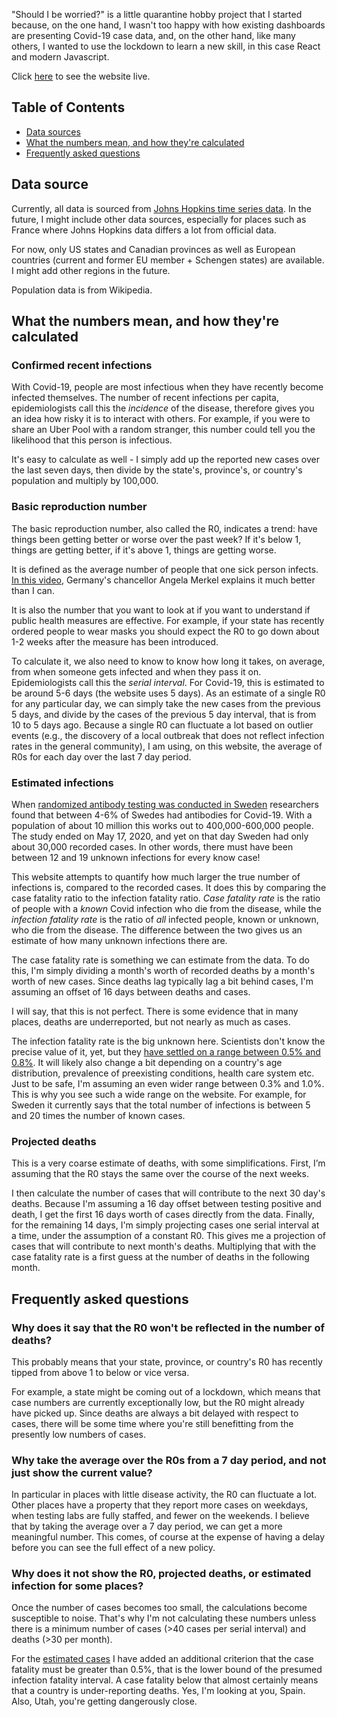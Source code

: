 "Should I be worried?" is a little quarantine hobby project that I started
because, on the one hand, I wasn't too happy with how existing dashboards are
presenting Covid-19 case data, and, on the other hand, like many others, I wanted
to use the lockdown to learn a new skill, in this case React and modern Javascript.

Click [here](https://shouldibeworried.github.io/covid19/) to see the website
live.

## Table of Contents

- [Data sources](#data-sources)
- [What the numbers mean, and how they're calculated](#what-the-numbers-mean-and-how-theyre-calculated)
- [Frequently asked questions](#frequently-asked-questions)


## Data source

Currently, all data is sourced from
[Johns Hopkins time series data](https://github.com/CSSEGISandData/COVID-19).
In the future, I might include other data sources, especially for places such
as France where Johns Hopkins data differs a lot from official data.

For now, only US states and Canadian provinces as well as European countries
(current and former EU member + Schengen states) are available. I might add
other regions in the future.

Population data is from Wikipedia.


## What the numbers mean, and how they're calculated

### Confirmed recent infections

With Covid-19, people are most infectious when they have recently become infected
themselves. The number of recent infections per capita, epidemiologists call
this the _incidence_ of the disease, therefore gives you an idea how risky it is
to interact with others. For example, if you were to share an Uber Pool with a random
stranger, this number could tell you the likelihood that this person is infectious.

It's easy to calculate as well - I simply add up the reported new cases over the
last seven days, then divide by the state's, province's, or country's
population and multiply by 100,000.


### Basic reproduction number

The basic reproduction number, also called the R0, indicates a trend: have
things been getting better or worse over the past week? If it's below 1, things
are getting better, if it's above 1, things are getting worse.

It is defined as the average number of people that one sick person infects.
[In this video](https://www.youtube.com/watch?v=22SQVZ4CeXA), Germany's
chancellor Angela Merkel explains it much better than I can.

It is also the number that you want to look at if you want to understand if
public health measures are effective. For example, if your state has recently
ordered people to wear masks you should expect the R0 to go down about 1-2
weeks after the measure has been introduced.

To calculate it, we also need to know to know how long it takes, on average,
from when someone gets infected and when they pass it on. Epidemiologists call
this the _serial interval_. For Covid-19, this is estimated to be around 5-6 days
(the website uses 5 days). As an estimate of a single R0 for any particular
day, we can simply take the new
cases from the previous 5 days, and divide by the cases of the previous 5 day
interval, that is from 10 to 5 days ago. Because a single R0 can fluctuate a
lot based on outlier events (e.g., the discovery of a local outbreak that
does not reflect infection rates in the general community), I am using, on
this website, the average of R0s for each day over the last 7 day period.


### Estimated infections

When
[randomized antibody testing was conducted in Sweden](https://www.folkhalsomyndigheten.se/contentas-sets/6561cbb8fcb8435788fb69f5fd1b4356/seroepi-demiologiska-studier-genomgangen-covid-1-delrap-port-1.pdf)
researchers found that between 4-6% of Swedes had antibodies for Covid-19. With
a population of about 10 million this works out to 400,000-600,000 people. The
study ended on May 17, 2020, and yet on that day Sweden had only about 30,000
recorded cases. In other words, there must have been between 12 and 19 unknown
infections for every know case!

This website attempts to quantify how much larger the true number of infections
is, compared to the recorded cases. It does this by comparing the case
fatality ratio to the infection fatality ratio. _Case fatality rate_ is the
ratio of people with a _known_ Covid infection who die from the disease, while
the _infection fatality rate_ is the ratio of _all_ infected people, known or
unknown, who die from the disease. The difference between the two gives us an estimate of
how many unknown infections there are.

The case fatality rate is something we can estimate from the data. To do this,
I'm simply dividing a month's worth of recorded deaths by a month's worth of
new cases. Since deaths lag typically lag a bit behind cases, I'm assuming an
offset of 16 days between deaths and cases.

I will say, that this is not perfect. There is some evidence that in many
places, deaths are underreported, but not nearly as much as cases.

The infection fatality rate is the big unknown here. Scientists don't know the
precise value of it, yet, but they
[have settled on a range between 0.5% and 0.8%](https://www.medrxiv.org/content/10.1101/2020.05.03.20089854v3).
It will likely also change a bit depending on a country's age distribution, prevalence of
preexisting conditions, health care system etc. Just to be safe, I'm assuming
an even wider range between 0.3% and 1.0%. This is why you see such a wide
range on the website. For example, for Sweden it currently says that the
total number of infections is between 5 and 20 times the number of known
cases.


### Projected deaths

This is a very coarse estimate of deaths, with some simplifications.
First, I’m assuming that the R0 stays the same over the course of the next
weeks.

I then calculate the number of cases that will contribute to the
next 30 day's deaths. Because I'm assuming a 16 day offset between testing
positive and death, I get the first 16 days worth of cases directly from the
data. Finally, for the remaining 14 days, I'm simply projecting cases one serial
interval at a time, under the assumption of a constant R0. This gives me a
projection of cases that will contribute to next month's deaths. Multiplying
that with the case fatality rate is a first guess at the number of deaths
in the following month.


## Frequently asked questions

### Why does it say that the R0 won't be reflected in the number of deaths?

This probably means that your state, province, or country's R0 has recently
tipped from above 1 to below or vice versa.

For example, a state might be coming out of a lockdown, which means that case
numbers are currently exceptionally low, but the R0 might already have picked up.
Since deaths are always a bit delayed with respect to cases, there will be some
time where you're still benefitting from the presently low numbers of cases.


### Why take the average over the R0s from a 7 day period, and not just show the current value?

In particular in places with little disease activity, the R0 can fluctuate a
lot. Other places have a property that they report more cases on weekdays, when
testing labs are fully staffed, and fewer on the weekends. I believe that by
taking the average over a 7 day period, we can get a more meaningful number.
This comes, of course at the expense of having a delay before you can see the
full effect of a new policy.


### Why does it not show the R0, projected deaths, or estimated infection for some places?

Once the number of cases becomes too small, the calculations become susceptible
to noise. That's why I'm not calculating these numbers unless there is a
minimum number of cases (>40 cases per serial interval) and deaths (>30 per
month).

For the [estimated cases](#estimated-infections) I have added an additional
criterion that the case fatality must be greater than 0.5%, that is the lower
bound of the presumed infection fatality interval. A case fatality below that
almost certainly means that a country is under-reporting deaths. Yes, I'm
looking at you, Spain. Also, Utah, you're getting dangerously close.

